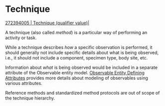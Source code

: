 # Technique

[ 272394005 | Technique (qualifier value)|](http://snomed.info/id/272394005 "272394005 | Technique \(qualifier value\) |")

A technique (also called _method_) is a particular way of performing an activity or task.

While a technique describes  _how_ a specific observation is performed, it should generally not include specific details about what is being observed, i.e., it should not include a component, specimen type, body site, etc. 

Information about  _what_ is being observed would be included in a separate attribute of the Observable entity model. [Observable Entity Defining Attributes](Observable-Entity-Defining-Attributes_174690599.html) provides more details about modeling of observables using various attributes.

Reference methods and standardized method protocols are out of scope of the technique hierarchy.
